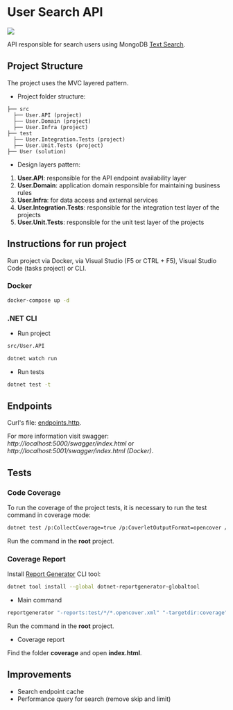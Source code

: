 # User Search API

![](https://github.com/yagoluiz/user-api/workflows/Docker%20Image%20CI/badge.svg)

API responsible for search users using MongoDB [Text Search](https://docs.mongodb.com/manual/text-search).

## Project Structure

The project uses the MVC layered pattern.

- Project folder structure:

```
├── src 
  ├── User.API (project)
  ├── User.Domain (project)
  ├── User.Infra (project)
├── test
  ├── User.Integration.Tests (project)
  ├── User.Unit.Tests (project)
├── User (solution)
```

- Design layers pattern:

1. **User.API**: responsible for the API endpoint availability layer
2. **User.Domain**: application domain responsible for maintaining business rules
3. **User.Infra**: for data access and external services
4. **User.Integration.Tests**: responsible for the integration test layer of the projects
5. **User.Unit.Tests**: responsible for the unit test layer of the projects

## Instructions for run project

Run project via Docker, via Visual Studio (F5 or CTRL + F5), Visual Studio Code (tasks project) or CLI.

### Docker

```bash
docker-compose up -d
```

### .NET CLI

- Run project

```bash
src/User.API

dotnet watch run
```

- Run tests

```bash
dotnet test -t
```

## Endpoints

Curl's file: [endpoints.http](endpoints.http).

For more information visit swagger: *http://localhost:5000/swagger/index.html* or *http://localhost:5001/swagger/index.html (Docker)*.

## Tests

### Code Coverage

To run the coverage of the project tests, it is necessary to run the test command in coverage mode:

```bash
dotnet test /p:CollectCoverage=true /p:CoverletOutputFormat=opencover /p:Exclude="[xunit*]*"
```

Run the command in the **root** project.

### Coverage Report

Install [Report Generator](https://danielpalme.github.io/ReportGenerator) CLI tool:

```bash
dotnet tool install --global dotnet-reportgenerator-globaltool
```

- Main command

```bash
reportgenerator "-reports:test/*/*.opencover.xml" "-targetdir:coverage" "-reporttypes:Html"
```

Run the command in the **root** project.

- Coverage report

Find the folder **coverage** and open **index.html**.

## Improvements

- Search endpoint cache
- Performance query for search (remove skip and limit)
